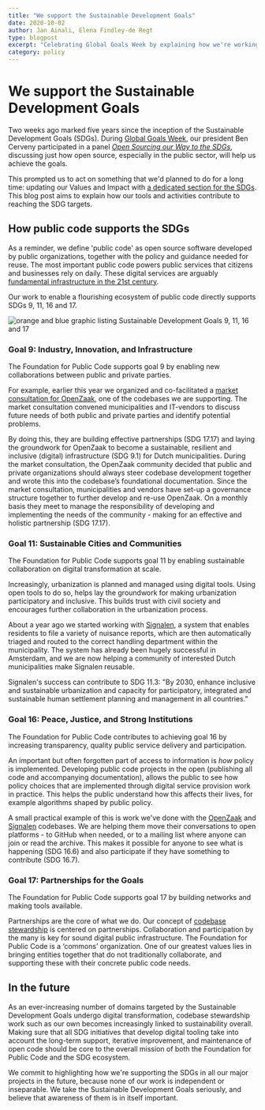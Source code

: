 ```yaml
---
title: "We support the Sustainable Development Goals"
date: 2020-10-02
author: Jan Ainali, Elena Findley-de Regt
type: blogpost
excerpt: "Celebrating Global Goals Week by explaining how we're working towards the SDGs"
category: policy
---
```


# We support the Sustainable Development Goals

Two weeks ago marked five years since the inception of the Sustainable Development Goals (SDGs). During [Global Goals Week](https://globalgoalsweek.org/), our president Ben Cerveny participated in a panel *[Open Sourcing our Way to the SDGs](https://www.youtube.com/watch?v=FkeQzL5q5t4&)*, discussing just how open source, especially in the public sector, will help us achieve the goals.

This prompted us to act on something that we'd planned to do for a long time: updating our Values and Impact with [a dedicated section for the SDGs](https://about.publiccode.net/organization/sustainable-development-goals.html). This blog post aims to explain how our tools and activities contribute to reaching the SDG targets.

## How public code supports the SDGs

As a reminder, we define 'public code' as open source software developed by public organizations, together with the policy and guidance needed for reuse. The most important public code powers public services that citizens and businesses rely on daily. These digital services are arguably [fundamental infrastructure in the 21st century](https://www.youtube.com/watch?v=cnJtnZ9Cx1o&list=PL_5ziu2gADmDcp_ER8x2rcT1HOBaIe5cl&index=2&t=14s).

Our work to enable a flourishing ecosystem of public code directly supports SDGs 9, 11, 16 and 17.

![orange and blue graphic listing Sustainable Development Goals 9, 11, 16 and 17]({{site.url}}/assets/9-11-16-17.png)

### Goal 9: Industry, Innovation, and Infrastructure

The Foundation for Public Code supports goal 9 by enabling new collaborations between public and private parties.

For example, earlier this year we organized and co-facilitated a [market consultation for OpenZaak](https://github.com/open-zaak/open-zaak-market-consultation), one of the codebases we are supporting. The market consultation convened municipalities and IT-vendors to discuss future needs of both public and private parties and identify potential problems.

By doing this, they are building effective partnerships (SDG 17.17) and laying the groundwork for OpenZaak to become a sustainable, resilient and inclusive (digital) infrastructure (SDG 9.1) for Dutch municipalities. During the market consultation, the OpenZaak community decided that public and private organizations should always steer codebase development together and wrote this into the codebase’s foundational documentation. Since the market consultation, municipalities and vendors have set-up a governance structure together to further develop and re-use OpenZaak. On a monthly basis they meet to manage the responsibility of developing and implementing the needs of the community - making for an effective and holistic partnership (SDG 17.17).

### Goal 11: Sustainable Cities and Communities

The Foundation for Public Code supports goal 11 by enabling sustainable collaboration on digital transformation at scale.

Increasingly, urbanization is planned and managed using digital tools. Using open tools to do so, helps lay the groundwork for making urbanization participatory and inclusive. This builds trust with civil society and encourages further collaboration in the urbanization process.

About a year ago we started working with [Signalen](https://publiccode.net/codebases/signalen.html), a system that enables residents to file a variety of nuisance reports, which are then automatically triaged and routed to the correct handling department within the municipality. The system has already been hugely successful in Amsterdam, and we are now helping a community of interested Dutch municipalities make Signalen reusable.

Signalen's success can contribute to SDG 11.3: "By 2030, enhance inclusive and sustainable urbanization and capacity for participatory, integrated and sustainable human settlement planning and management in all countries."

### Goal 16: Peace, Justice, and Strong Institutions

The Foundation for Public Code contributes to achieving goal 16 by increasing transparency, quality public service delivery and participation.

An important but often forgotten part of access to information is *how* policy is implemented. Developing public code projects in the open (publishing all code and accompanying documentation), allows the public to see how policy choices that are implemented through digital service provision work in practice. This helps the public understand how this affects their lives, for example algorithms shaped by public policy.

A small practical example of this is work we've done with the [OpenZaak](https://publiccode.net/codebases/openzaak.html) and [Signalen](https://publiccode.net/codebases/signalen.html) codebases. We are helping them move their conversations to open platforms - to GitHub when needed, or to a mailing list where anyone can join or read the archive. This makes it possible for anyone to see what is happening (SDG 16.6) and also participate if they have something to contribute (SDG 16.7).

### Goal 17: Partnerships for the Goals

The Foundation for Public Code supports goal 17 by building networks and making tools available.

Partnerships are the core of what we do. Our concept of [codebase stewardship](https://publiccode.net/codebase-stewardship/) is centered on partnerships. Collaboration and participation by the many is key for sound digital public infrastructure. The Foundation for Public Code is a ‘commons’ organization. One of our greatest values lies in bringing entities together that do not traditionally collaborate, and supporting these with their concrete public code needs.

## In the future

As an ever-increasing number of domains targeted by the Sustainable Development Goals undergo digital transformation, codebase stewardship work such as our own becomes increasingly linked to sustainability overall. Making sure that all SDG initiatives that develop digital tooling take into account the long-term support, iterative improvement, and maintenance of open code should be core to the overall mission of both the Foundation for Public Code and the SDG ecosystem.

We commit to highlighting how we're supporting the SDGs in all our major projects in the future, because none of our work is independent or inseparable. We take the Sustainable Development Goals seriously, and believe that awareness of them is in itself important.
